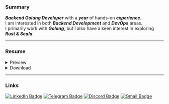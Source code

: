 <h3><a id="summary" class="anchor" aria-hidden="true"></a>Summary</h3>

***Backend Golang Developer*** with a ***year*** of hands-on ***experience***.  
I am interested in both ***Backend Development*** and ***DevOps*** areas.  
I primarily work with ***Golang***, but I also have a keen interest in exploring ***Rust & Scala***.  

---

<h3><a id="resume" class="anchor" aria-hidden="true"></a>Resume</h3>

<details>
  <summary>Preview</summary>
  
  ![cv](https://ruslansorokin.github.io/cv/Ruslan_Sorokin_CV_EN.svg)
</details>

<details>
  <summary>Download</summary>
  
  - [pdf](https://ruslansorokin.github.io/cv/Ruslan_Sorokin_CV_EN.pdf)
</details>

---

<h3><a id="links" class="anchor" aria-hidden="true"></a>Links</h3>

[![LinkedIn Badge](https://img.shields.io/badge/linkedin-%230077B5.svg?style=for-the-badge&logo=linkedin&logoColor=white)](https://www.linkedin.com/in/ruslanSorokin)
[![Telegram Badge](https://img.shields.io/badge/Telegram-2CA5E0?style=for-the-badge&logo=telegram&logoColor=white)](https://t.me/SorokinRuslan)
[![Discord Badge](https://img.shields.io/badge/Discord-%235865F2.svg?style=for-the-badge&logo=discord&logoColor=white)](https://discordapp.com/users/257832703343198208)
[![Gmail Badge](https://img.shields.io/badge/Gmail-D14836?style=for-the-badge&logo=gmail&logoColor=white)](mailto:strawberryladder@gmail.com)
